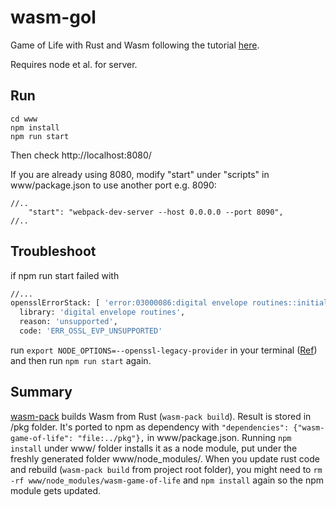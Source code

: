 # wasm-gol

Game of Life with Rust and Wasm following the tutorial [here](https://rustwasm.github.io/docs/book/game-of-life/implementing.html).

Requires node et al. for server.


## Run

```
cd www
npm install 
npm run start
```

Then check http://localhost:8080/ 

If you are already using 8080, modify "start" under "scripts" in www/package.json to use another port e.g. 8090:

```
//..
    "start": "webpack-dev-server --host 0.0.0.0 --port 8090",
//..
```


## Troubleshoot


if npm run start failed with 
```sh
//...
opensslErrorStack: [ 'error:03000086:digital envelope routines::initialization error' ],
  library: 'digital envelope routines',
  reason: 'unsupported',
  code: 'ERR_OSSL_EVP_UNSUPPORTED'
```
run `export NODE_OPTIONS=--openssl-legacy-provider` in your terminal ([Ref](https://stackoverflow.com/questions/69692842/error-message-error0308010cdigital-envelope-routinesunsupported)) and then run `npm run start` again. 


## Summary

[wasm-pack](https://rustwasm.github.io/wasm-pack/installer/) builds Wasm from Rust (`wasm-pack build`). 
Result is stored in /pkg folder. It's ported to npm as dependency with 
`"dependencies": {"wasm-game-of-life": "file:../pkg"},` in www/package.json. Running `npm install` under www/ 
folder installs it as a node module, put under the freshly generated folder www/node_modules/. When you update 
rust code and rebuild (`wasm-pack build` from project root folder), you might need to 
`rm -rf www/node_modules/wasm-game-of-life` and `npm install` again so the npm module gets updated.




